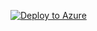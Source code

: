 [![Deploy to Azure](https://azuredeploy.net/deploybutton.png)](https://azuredeploy.net/?repository=https://github.com/chrisscull/azurearmdeployment)
